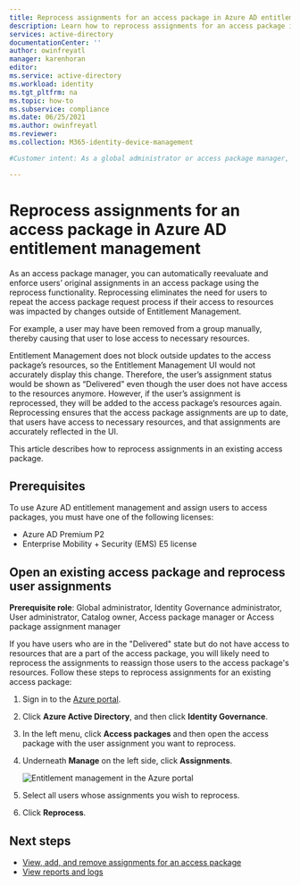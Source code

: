 ```yaml
---
title: Reprocess assignments for an access package in Azure AD entitlement management - Azure Active Directory
description: Learn how to reprocess assignments for an access package in Azure Active Directory entitlement management.
services: active-directory
documentationCenter: ''
author: owinfreyatl
manager: karenhoran
editor: 
ms.service: active-directory
ms.workload: identity
ms.tgt_pltfrm: na
ms.topic: how-to
ms.subservice: compliance
ms.date: 06/25/2021
ms.author: owinfreyatl
ms.reviewer: 
ms.collection: M365-identity-device-management

#Customer intent: As a global administrator or access package manager, I want detailed information about how I can reprocess assignments for an access package in the event of a partial delivery, so that requestors have all of the resources they need to perform their job.

---
```

# Reprocess assignments for an access package in Azure AD entitlement management

As an access package manager, you can automatically reevaluate and enforce users’ original assignments in an access package using the reprocess functionality. Reprocessing eliminates the need for users to repeat the access package request process if their access to resources was impacted by changes outside of Entitlement Management.

For example, a user may have been removed from a group manually, thereby causing that user to lose access to necessary resources. 

Entitlement Management does not block outside updates to the access package’s resources, so the Entitlement Management UI would not accurately display this change. Therefore, the user’s assignment status would be shown as “Delivered” even though the user does not have access to the resources anymore. However, if the user’s assignment is reprocessed, they will be added to the access package’s resources again. Reprocessing ensures that the access package assignments are up to date, that users have access to necessary resources, and that assignments are accurately reflected in the UI.

This article describes how to reprocess assignments in an existing access package.

## Prerequisites

To use Azure AD entitlement management and assign users to access packages, you must have one of the following licenses:

- Azure AD Premium P2
- Enterprise Mobility + Security (EMS) E5 license

## Open an existing access package and reprocess user assignments

**Prerequisite role**: Global administrator, Identity Governance administrator, User administrator, Catalog owner, Access package manager or Access package assignment manager

If you have users who are in the "Delivered" state but do not have access to resources that are a part of the access package, you will likely need to reprocess the assignments to reassign those users to the access package's resources. Follow these steps to reprocess assignments for an existing access package:

1.	Sign in to the [Azure portal](https://portal.azure.com).

1.  Click **Azure Active Directory**, and then click **Identity Governance**.

1.	In the left menu, click **Access packages** and then open the access package with the user assignment you want to reprocess.

1.	Underneath **Manage** on the left side, click **Assignments**.

    ![Entitlement management in the Azure portal](./media/entitlement-management-reprocess-access-package-assignments/reprocess-access-package-assignment.png)

1.	Select all users whose assignments you wish to reprocess.

1.	Click **Reprocess**.

## Next steps

- [View, add, and remove assignments for an access package](entitlement-management-access-package-assignments.md)
- [View reports and logs](entitlement-management-reports.md)

